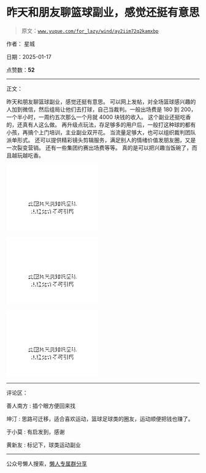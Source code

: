 # 昨天和朋友聊篮球副业，感觉还挺有意思

> 原文：[`www.yuque.com/for_lazy/wind/ay2iim72q2kamxbp`](https://www.yuque.com/for_lazy/wind/ay2iim72q2kamxbp)

作者： 星城

日期：2025-01-17

点赞数：**52**

* * *

正文：

昨天和朋友聊篮球副业，感觉还挺有意思。
可以网上发帖，对全场篮球感兴趣的人加到微信，然后组局让他们去打球，自己当裁判。一般出场费是 180 到 200，一个半小时，一周约五次那么一个月就 4000 块钱的收入。
这个副业还挺吃香的，还真有人这么做。 再升级点玩法，存足够多的用户后，一般打这种球的都有小孩，再搞个上门培训，主业副业双开花。
当流量足够大，也可以组织裁判团队派单形式。 还可以提供精彩镜头剪辑服务，满足别人的情绪价值发朋友圈，又是一次裂变营销。 还有一些集团约赛出场费等等。
真的是可以把兴趣当饭碗了，而且越玩越吃香。

![](img/a7c521cb310b12ccc4768679e7a5fd77.png "None")

![](img/e19f0c9a711ca6b28f606c26c8464bbf.png "None")

![](img/1d7a7f2e4a13200c2a2b6155c3966bbb.png "None")

* * *

评论区：

善人南方 : 插个眼方便回来找

坤汀 : 思路可迁移，适合喜欢运动，篮球足球类的圈友，运动顺便把钱也赚了。

于小莫 : 有启发到，感谢

黄新友 : 标记下，球类运动副业

* * *

公众号懒人搜索，[懒人专属群分享](https://lazybook.fun/#/blog/group)
